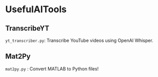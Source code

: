 # UsefulAITools

## TranscribeYT
```yt_transcriber.py```: Transcribe YouTube videos using OpenAI Whisper.
## Mat2Py
``mat2py.py``          : Convert MATLAB to Python files!